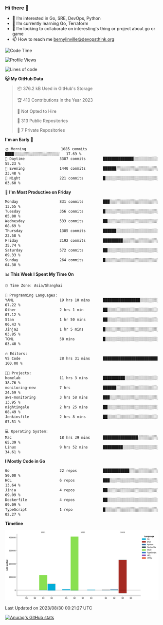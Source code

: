 ### Hi there 👋

- 👀 I’m interested in Go, SRE, DevOps, Python
- 🌱 I’m currently learning Go, Terraform
- 👯 I’m looking to collaborate on interesting's thing or project about go or game
- 📫 How to reach me bernylinville@devopsthink.org

<!--START_SECTION:waka-->
![Code Time](http://img.shields.io/badge/Code%20Time-311%20hrs%2046%20mins-blue)

![Profile Views](http://img.shields.io/badge/Profile%20Views-0-blue)

![Lines of code](https://img.shields.io/badge/From%20Hello%20World%20I%27ve%20Written-817.9%20thousand%20lines%20of%20code-blue)

**🐱 My GitHub Data** 

> 📦 376.2 kB Used in GitHub's Storage 
 > 
> 🏆 410 Contributions in the Year 2023
 > 
> 🚫 Not Opted to Hire
 > 
> 📜 313 Public Repositories 
 > 
> 🔑 7 Private Repositories 
 > 
**I'm an Early 🐤** 

```text
🌞 Morning                1085 commits        ████░░░░░░░░░░░░░░░░░░░░░   17.69 % 
🌆 Daytime                3387 commits        ██████████████░░░░░░░░░░░   55.23 % 
🌃 Evening                1440 commits        ██████░░░░░░░░░░░░░░░░░░░   23.48 % 
🌙 Night                  221 commits         █░░░░░░░░░░░░░░░░░░░░░░░░   03.60 % 
```
📅 **I'm Most Productive on Friday** 

```text
Monday                   831 commits         ███░░░░░░░░░░░░░░░░░░░░░░   13.55 % 
Tuesday                  356 commits         █░░░░░░░░░░░░░░░░░░░░░░░░   05.80 % 
Wednesday                533 commits         ██░░░░░░░░░░░░░░░░░░░░░░░   08.69 % 
Thursday                 1385 commits        ██████░░░░░░░░░░░░░░░░░░░   22.58 % 
Friday                   2192 commits        █████████░░░░░░░░░░░░░░░░   35.74 % 
Saturday                 572 commits         ██░░░░░░░░░░░░░░░░░░░░░░░   09.33 % 
Sunday                   264 commits         █░░░░░░░░░░░░░░░░░░░░░░░░   04.30 % 
```


📊 **This Week I Spent My Time On** 

```text
🕑︎ Time Zone: Asia/Shanghai

💬 Programming Languages: 
YAML                     19 hrs 10 mins      █████████████████░░░░░░░░   67.22 % 
Other                    2 hrs 1 min         ██░░░░░░░░░░░░░░░░░░░░░░░   07.12 % 
Stan                     1 hr 50 mins        ██░░░░░░░░░░░░░░░░░░░░░░░   06.43 % 
Jinja2                   1 hr 5 mins         █░░░░░░░░░░░░░░░░░░░░░░░░   03.85 % 
TOML                     58 mins             █░░░░░░░░░░░░░░░░░░░░░░░░   03.40 % 

🔥 Editors: 
VS Code                  28 hrs 31 mins      █████████████████████████   100.00 % 

🐱‍💻 Projects: 
homelab                  11 hrs 3 mins       ██████████░░░░░░░░░░░░░░░   38.76 % 
monitoring-new           7 hrs               ██████░░░░░░░░░░░░░░░░░░░   24.59 % 
aws-monitoring           3 hrs 58 mins       ███░░░░░░░░░░░░░░░░░░░░░░   13.95 % 
nightingale              2 hrs 25 mins       ██░░░░░░░░░░░░░░░░░░░░░░░   08.49 % 
Jenkinsfile              2 hrs 8 mins        ██░░░░░░░░░░░░░░░░░░░░░░░   07.51 % 

💻 Operating System: 
Mac                      18 hrs 39 mins      ████████████████░░░░░░░░░   65.39 % 
Linux                    9 hrs 52 mins       █████████░░░░░░░░░░░░░░░░   34.61 % 
```

**I Mostly Code in Go** 

```text
Go                       22 repos            ████████████░░░░░░░░░░░░░   50.00 % 
HCL                      6 repos             ███░░░░░░░░░░░░░░░░░░░░░░   13.64 % 
Jinja                    4 repos             ██░░░░░░░░░░░░░░░░░░░░░░░   09.09 % 
Dockerfile               4 repos             ██░░░░░░░░░░░░░░░░░░░░░░░   09.09 % 
TypeScript               1 repo              █░░░░░░░░░░░░░░░░░░░░░░░░   02.27 % 
```



**Timeline**

![Lines of Code chart](https://raw.githubusercontent.com/bernylinville/bernylinville/main/assets/bar_graph.png)


 Last Updated on 2023/08/30 00:21:27 UTC
<!--END_SECTION:waka-->

[![Anurag's GitHub stats](https://github-readme-stats.vercel.app/api?username=bernylinville)](https://github.com/anuraghazra/github-readme-stats)


<!--
**kylechou-dunk/kylechou-dunk** is a ✨ _special_ ✨ repository because its `README.md` (this file) appears on your GitHub profile.

Here are some ideas to get you started:

- 🔭 I’m currently working on ...
- 🌱 I’m currently learning ...
- 👯 I’m looking to collaborate on ...
- 🤔 I’m looking for help with ...
- 💬 Ask me about ...
- 📫 How to reach me: ...
- 😄 Pronouns: ...
- ⚡ Fun fact: ...
-->
